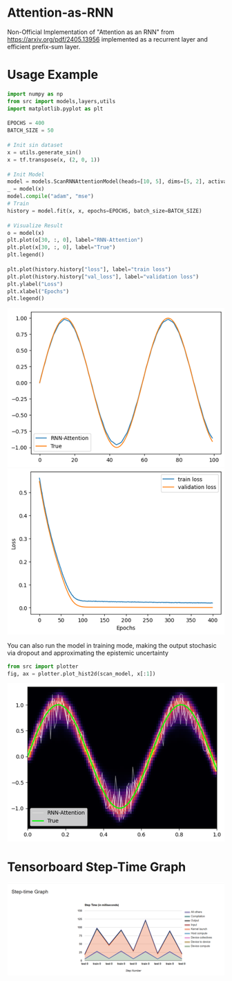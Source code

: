 # Attention-as-RNN
Non-Official Implementation of "Attention as an RNN" from https://arxiv.org/pdf/2405.13956 implemented as a recurrent layer and efficient prefix-sum layer. 

# Usage Example


```python
import numpy as np 
from src import models,layers,utils 
import matplotlib.pyplot as plt 

EPOCHS = 400
BATCH_SIZE = 50

# Init sin dataset 
x = utils.generate_sin()
x = tf.transpose(x, (2, 0, 1))

# Init Model
model = models.ScanRNNAttentionModel(heads=[10, 5], dims=[5, 2], activation="silu", concat_heads=False)
_ = model(x)
model.compile("adam", "mse")
# Train 
history = model.fit(x, x, epochs=EPOCHS, batch_size=BATCH_SIZE)

# Visualize Result 
o = model(x)
plt.plot(o[30, :, 0], label="RNN-Attention")
plt.plot(x[30, :, 0], label="True")
plt.legend()

plt.plot(history.history["loss"], label="train loss")
plt.plot(history.history["val_loss"], label="validation loss")
plt.ylabel("Loss")
plt.xlabel("Epochs")
plt.legend()
```

![](https://github.com/claCase/Attention-as-RNN/blob/main/figures/output.png)
![](https://github.com/claCase/Attention-as-RNN/blob/main/figures/loss_train.png)


You can also run the model in training mode, making the output stochasic via dropout and approximating the epistemic uncertainty 

```python
from src import plotter
fig, ax = plotter.plot_hist2d(scan_model, x[:1])
```

![](https://github.com/claCase/Attention-as-RNN/blob/main/figures/output_stochastic.png)

# Tensorboard Step-Time Graph 

![](https://github.com/claCase/Attention-as-RNN/blob/main/figures/step_time_graph.png)
